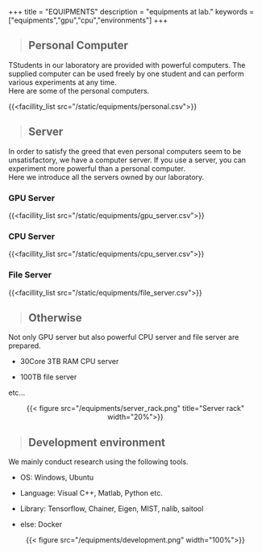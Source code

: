 +++
title = "EQUIPMENTS"
description = "equipments at lab."
keywords = ["equipments","gpu","cpu","environments"]
+++

> ## Personal Computer  

TStudents in our laboratory are provided with powerful computers. The supplied computer can be used freely by one student and can perform various experiments at any time.  
Here are some of the personal computers.  

{{<facillity_list src="/static/equipments/personal.csv">}}  

> ## Server

In order to satisfy the greed that even personal computers seem to be unsatisfactory, we have a computer server. If you use a server, you can experiment more powerful than a personal computer.  
Here we introduce all the servers owned by our laboratory.  

### GPU Server

{{<facillity_list src="/static/equipments/gpu_server.csv">}}  

### CPU Server

{{<facillity_list src="/static/equipments/cpu_server.csv">}}  

### File Server

{{<facillity_list src="/static/equipments/file_server.csv">}}  

> ## Otherwise

Not only GPU server but also powerful CPU server and file server are prepared.

- 30Core 3TB RAM CPU server

- 100TB file server

etc...

<div align="center">{{< figure src="/equipments/server_rack.png" title="Server rack" width="20%">}}</div>

> ## Development environment

We mainly conduct research using the following tools.

- OS: Windows, Ubuntu

- Language: Visual C++, Matlab, Python etc.

- Library: Tensorflow, Chainer, Eigen, MIST, nalib, saitool

- else: Docker

<div align="center">{{< figure src="/equipments/development.png"  width="100%">}}</div>
